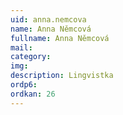 ```yaml
---
uid: anna.nemcova
name: Anna Němcová
fullname: Anna Němcová
mail: 
category: 
img: 
description: Lingvistka
ordp6: 
ordkan: 26
---
```




